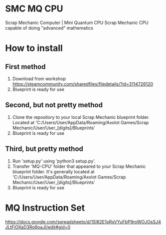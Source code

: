 # SMC MQ CPU
 Scrap Mechanic Computer | Mini Quantum CPU
 Scrap Mechanic CPU capable of doing "advanced" mathematics

# How to install
## First method
 1. Download from workshop https://steamcommunity.com/sharedfiles/filedetails/?id=3114726120
 2. Blueprint is ready for use

## Second, but not pretty method
 1. Clone the repository to your local Scrap Mechanic blueprint folder. Located at 'C:/Users/User/AppData/Roaming/Axolot Games/Scrap Mechanic/User/User_[digits]/Blueprints'
 2. Blueprint is ready for use

## Third, but pretty method
 1. Run 'setup.py' using 'python3 setup.py'.
 2. Transfer 'MQ-CPU' folder that appeared to your Scrap Mechanic blueprint folder. It's generally located at 'C:/Users/User/AppData/Roaming/Axolot Games/Scrap Mechanic/User/User_[digits]/Blueprints'
 3. Blueprint is ready for use

# MQ Instruction Set
 https://docs.google.com/spreadsheets/d/1Sl82E1pRsVYuFbP9roWOJOsSJ4JLtFiOXaD3Rq9oaJI/edit#gid=0
